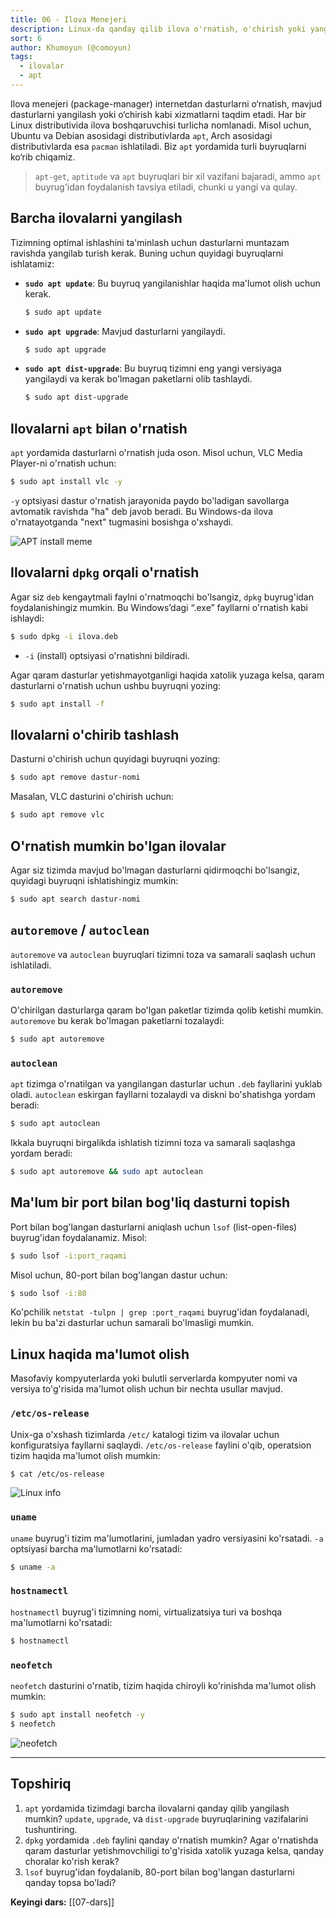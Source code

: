 ```yaml
---
title: 06 - Ilova Menejeri
description: Linux-da qanday qilib ilova o'rnatish, o'chirish yoki yangilash mumkin? Ushbu maqolada bu savollarga batafsil javob yozilgan.
sort: 6
author: Khumoyun (@comoyun)
tags:
  - ilovalar
  - apt
---
```

Ilova menejeri (package-manager) internetdan dasturlarni o‘rnatish, mavjud dasturlarni yangilash yoki o‘chirish kabi xizmatlarni taqdim etadi. Har bir Linux distributivida ilova boshqaruvchisi turlicha nomlanadi. Misol uchun, Ubuntu va Debian asosidagi distributivlarda `apt`, Arch asosidagi distributivlarda esa `pacman` ishlatiladi. Biz `apt` yordamida turli buyruqlarni ko‘rib chiqamiz.

>`apt-get`, `aptitude` va `apt` buyruqlari bir xil vazifani bajaradi, ammo `apt` buyrug'idan foydalanish tavsiya etiladi, chunki u yangi va qulay.

## Barcha ilovalarni yangilash

Tizimning optimal ishlashini ta'minlash uchun dasturlarni muntazam ravishda yangilab turish kerak. Buning uchun quyidagi buyruqlarni ishlatamiz:

- **`sudo apt update`**: Bu buyruq yangilanishlar haqida ma'lumot olish uchun kerak.
  
  ```bash
  $ sudo apt update
  ```

- **`sudo apt upgrade`**: Mavjud dasturlarni yangilaydi.

  ```bash
  $ sudo apt upgrade
  ```

- **`sudo apt dist-upgrade`**: Bu buyruq tizimni eng yangi versiyaga yangilaydi va kerak bo'lmagan paketlarni olib tashlaydi.

  ```bash
  $ sudo apt dist-upgrade
  ```

## Ilovalarni `apt` bilan o'rnatish

`apt` yordamida dasturlarni o'rnatish juda oson. Misol uchun, VLC Media Player-ni o'rnatish uchun:

```bash
$ sudo apt install vlc -y
```

`-y` optsiyasi dastur o'rnatish jarayonida paydo bo'ladigan savollarga avtomatik ravishda "ha" deb javob beradi. Bu Windows-da ilova o'rnatayotganda "next" tugmasini bosishga o'xshaydi.

![APT install meme](images/apt-install-meme.png)

## Ilovalarni `dpkg` orqali o'rnatish

Agar siz `deb` kengaytmali faylni o'rnatmoqchi bo'lsangiz, `dpkg` buyrug'idan foydalanishingiz mumkin. Bu Windows’dagi “.exe” fayllarni o'rnatish kabi ishlaydi:

```bash
$ sudo dpkg -i ilova.deb
```

- `-i` (install) optsiyasi o'rnatishni bildiradi.

Agar qaram dasturlar yetishmayotganligi haqida xatolik yuzaga kelsa, qaram dasturlarni o'rnatish uchun ushbu buyruqni yozing:

```bash
$ sudo apt install -f
```

## Ilovalarni o'chirib tashlash

Dasturni o'chirish uchun quyidagi buyruqni yozing:

```bash
$ sudo apt remove dastur-nomi
```

Masalan, VLC dasturini o'chirish uchun:

```bash
$ sudo apt remove vlc
```

## O'rnatish mumkin bo'lgan ilovalar

Agar siz tizimda mavjud bo'lmagan dasturlarni qidirmoqchi bo'lsangiz, quyidagi buyruqni ishlatishingiz mumkin:

```bash
$ sudo apt search dastur-nomi
```

## `autoremove` /  `autoclean`

`autoremove` va `autoclean` buyruqlari tizimni toza va samarali saqlash uchun ishlatiladi.

### `autoremove`

O'chirilgan dasturlarga qaram bo'lgan paketlar tizimda qolib ketishi mumkin. `autoremove` bu kerak bo'lmagan paketlarni tozalaydi:

```bash
$ sudo apt autoremove
```

### `autoclean`

`apt` tizimga o'rnatilgan va yangilangan dasturlar uchun `.deb` fayllarini yuklab oladi. `autoclean` eskirgan fayllarni tozalaydi va diskni bo'shatishga yordam beradi:

```bash
$ sudo apt autoclean
```

Ikkala buyruqni birgalikda ishlatish tizimni toza va samarali saqlashga yordam beradi:

```bash
$ sudo apt autoremove && sudo apt autoclean
```

## Ma'lum bir port bilan bog'liq dasturni topish

Port bilan bog'langan dasturlarni aniqlash uchun `lsof` (list-open-files) buyrug'idan foydalanamiz. Misol:

```bash
$ sudo lsof -i:port_raqami
```

Misol uchun, 80-port bilan bog'langan dastur uchun:

```bash
$ sudo lsof -i:80
```

Ko'pchilik `netstat -tulpn | grep :port_raqami` buyrug'idan foydalanadi, lekin bu ba'zi dasturlar uchun samarali bo'lmasligi mumkin.

## Linux haqida ma'lumot olish

Masofaviy kompyuterlarda yoki bulutli serverlarda kompyuter nomi va versiya to'g'risida ma'lumot olish uchun bir nechta usullar mavjud.

### `/etc/os-release`

Unix-ga o'xshash tizimlarda `/etc/` katalogi tizim va ilovalar uchun konfiguratsiya fayllarni saqlaydi. `/etc/os-release` faylini o'qib, operatsion tizim haqida ma'lumot olish mumkin:

```bash
$ cat /etc/os-release
```

![Linux info](images/linux-info.png)

### `uname`

`uname` buyrug'i tizim ma'lumotlarini, jumladan yadro versiyasini ko'rsatadi. `-a` optsiyasi barcha ma'lumotlarni ko'rsatadi:

```bash
$ uname -a
```

### `hostnamectl`

`hostnamectl` buyrug'i tizimning nomi, virtualizatsiya turi va boshqa ma'lumotlarni ko'rsatadi:

```bash
$ hostnamectl
```

### `neofetch`

`neofetch` dasturini o'rnatib, tizim haqida chiroyli ko'rinishda ma'lumot olish mumkin:

```bash
$ sudo apt install neofetch -y
$ neofetch
```

![neofetch](images/neofetch.png)

---

## Topshiriq

1. `apt` yordamida tizimdagi barcha ilovalarni qanday qilib yangilash mumkin? `update`, `upgrade`, va `dist-upgrade` buyruqlarining vazifalarini tushuntiring.
2. `dpkg` yordamida `.deb` faylini qanday o'rnatish mumkin? Agar o'rnatishda qaram dasturlar yetishmovchiligi to'g'risida xatolik yuzaga kelsa, qanday choralar ko'rish kerak?
3. `lsof` buyrug'idan foydalanib, 80-port bilan bog'langan dasturlarni qanday topsa bo'ladi?

**Keyingi dars:** [[07-dars]]
